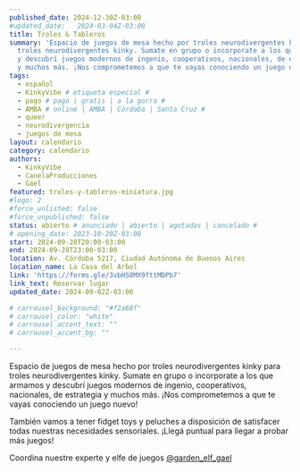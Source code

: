 ```yaml
---
published_date: 2024-12-30Z-03:00
#updated_date:   2024-03-04Z-03:00
title: Troles & Tableros
summary: 'Espacio de juegos de mesa hecho por troles neurodivergentes kinky para
  troles neurodivergentes kinky. Sumate en grupo o incorporate a los que armamos
  y descubrí juegos modernos de ingenio, cooperativos, nacionales, de estrategia
  y muchos más. ¡Nos comprometemos a que te vayas conociendo un juego nuevo!'
tags:
  - español
  - KinkyVibe # etiqueta especial #
  - pago # pago | gratis | a la gorra #
  - AMBA # online | AMBA | Córdoba | Santa Cruz #
  - queer
  - neurodivergencia
  - juegos de mesa
layout: calendario
category: calendario
authors:
  - KinkyVibe
  - CanelaProducciones
  - Gael
featured: troles-y-tableros-miniatura.jpg
#logo: 2
#force_unlisted: false
#force_unpublished: false
status: abierto # anunciado | abierto | agotadas | cancelado #
# opening_date: 2023-10-20Z-03:00
start: 2024-09-28T20:00-03:00
end: 2024-09-28T23:00-03:00
location: Av. Córdoba 5217, Ciudad Autónoma de Buenos Aires
location_name: La Casa del Arbol
link: 'https://forms.gle/3vbHS8MX9fttMDPb7'
link_text: Reservar lugar
updated_date: 2024-09-02Z-03:00

# carrousel_background: "#f2a68f"
# carrousel_color: "white"
# carrousel_accent_text: ""
# carrousel_accent_bg: ""

---
```

Espacio de juegos de mesa hecho por troles neurodivergentes kinky para troles neurodivergentes kinky. Sumate en grupo o incorporate a los que armamos y descubrí juegos modernos de ingenio, cooperativos, nacionales, de estrategia y muchos más. ¡Nos comprometemos a que te vayas conociendo un juego nuevo!

También vamos a tener fidget toys y peluches a disposición de satisfacer todas nuestras necesidades sensoriales. ¡Llegá puntual para llegar a probar más juegos!

Coordina nuestre experte y elfe de juegos [\@garden_elf_gael](https://instagram.com/garden_elf_gael)